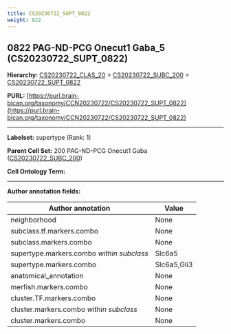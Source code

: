 ```yaml
---
title: CS20230722_SUPT_0822
weight: 822
---
```

## 0822 PAG-ND-PCG Onecut1 Gaba_5 (CS20230722_SUPT_0822)
<b>Hierarchy: </b>
[CS20230722_CLAS_20](../CS20230722_CLAS_20) >
[CS20230722_SUBC_200](../CS20230722_SUBC_200) >
[CS20230722_SUPT_0822](../CS20230722_SUPT_0822)

**PURL:** [https://purl.brain-bican.org/taxonomy/CCN20230722/CS20230722_SUPT_0822](https://purl.brain-bican.org/taxonomy/CCN20230722/CS20230722_SUPT_0822)

---


**Labelset:** supertype (Rank: 1)

**Parent Cell Set:** 200 PAG-ND-PCG Onecut1 Gaba ([CS20230722_SUBC_200](../CS20230722_SUBC_200))



**Cell Ontology Term:** 

[MARKER GENES.]: #


---

[TRANSFERRED ANNOTATIONS.]: #


[AUTHOR ANNOTATION FIELDS.]: #


**Author annotation fields:**

| Author annotation | Value |
|-------------------|-------|
|neighborhood|None|
|subclass.tf.markers.combo|None|
|subclass.markers.combo|None|
|supertype.markers.combo _within subclass_|Slc6a5|
|supertype.markers.combo|Slc6a5,Gli3|
|anatomical_annotation|None|
|merfish.markers.combo|None|
|cluster.TF.markers.combo|None|
|cluster.markers.combo _within subclass_|None|
|cluster.markers.combo|None|
